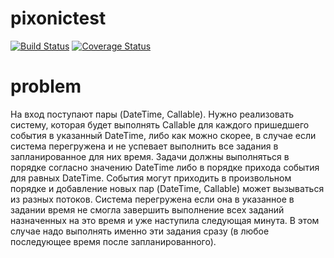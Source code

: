 # pixonictest
[![Build Status](https://travis-ci.org/antonkudinov/pixonictest.svg)](https://travis-ci.org/antonkudinov/pixonictest)
[![Coverage Status](https://coveralls.io/repos/github/antonkudinov/pixonictest/badge.svg)](https://coveralls.io/github/antonkudinov/pixonictest)


# problem

На вход поступают пары (DateTime, Callable). Нужно реализовать систему, которая будет выполнять Callable для каждого пришедшего события в указанный DateTime, либо как можно скорее, в случае если система перегружена и не успевает выполнить все задания в запланированное для них время. Задачи должны выполняться в порядке согласно значению DateTime либо в порядке прихода события для равных DateTime. События могут приходить в произвольном порядке и добавление новых пар (DateTime, Callable) может вызываться из разных потоков.
Cистема перегружена если она в указанное в задании время не смогла завершить выполнение всех заданий назначенных на это время и уже наступила следующая минута. В этом случае надо выполнять именно эти задания сразу (в любое последующее время после запланированного).
